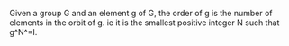 Given a group G and an element g of G, the order of g is the number of
elements in the orbit of g. ie it is the smallest positive integer N
such that g^N^=I.
